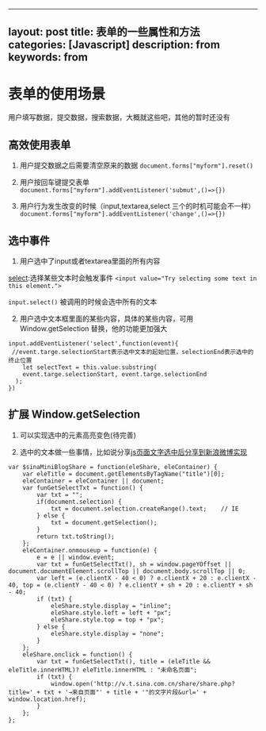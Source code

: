 <!--
 * @Author: your name
 * @Date: 2020-11-24 11:41:17
 * @LastEditTime: 2020-11-24 15:05:03
 * @LastEditors: Please set LastEditors
 * @Description: In User Settings Edit
 * @FilePath: /sunseekers.github.io/_posts/blog/2020-03-12-Form.md
-->

---
layout: post
title: 表单的一些属性和方法
categories: [Javascript]
description: from
keywords: from
---

# 表单的使用场景
用户填写数据，提交数据，搜索数据，大概就这些吧，其他的暂时还没有

## 高效使用表单
1. 用户提交数据之后需要清空原来的数据 `document.forms["myform"].reset()`

2. 用户按回车键提交表单 `document.forms["myform"].addEventListener('submut',()=>{})`

3. 用户行为发生改变的时候（input,textarea,select 三个的时机可能会不一样） `document.forms["myform"].addEventListener('change',()=>{})`



## 选中事件
1. 用户选中了input或者textarea里面的所有内容

[select](https://developer.mozilla.org/zh-CN/docs/Web/API/Element/select_event):选择某些文本时会触发事件
`<input value="Try selecting some text in this element.">`

`input.select()` 被调用的时候会选中所有的文本

2. 用户选中文本框里面的某些内容，具体的某些内容，可用 Window.getSelection 替换，他的功能更加强大

```
input.addEventListener('select',function(event){
 //event.targe.selectionStart表示选中文本的起始位置，selectionEnd表示选中的终止位置
    let selectText = this.value.substring(
    event.targe.selectionStart, event.targe.selectionEnd
  );
})
```

## 扩展 Window.getSelection
1. 可以实现选中的元素高亮变色(待完善)

2. 选中的文本做一些事情，比如说分享[js页面文字选中后分享到新浪微博实现](https://www.zhangxinxu.com/wordpress/2011/02/js%e9%a1%b5%e9%9d%a2%e6%96%87%e5%ad%97%e9%80%89%e4%b8%ad%e5%90%8e%e5%88%86%e4%ba%ab%e5%88%b0%e6%96%b0%e6%b5%aa%e5%be%ae%e5%8d%9a%e5%ae%9e%e7%8e%b0/)

```
var $sinaMiniBlogShare = function(eleShare, eleContainer) {
    var eleTitle = document.getElementsByTagName("title")[0];
    eleContainer = eleContainer || document;
    var funGetSelectTxt = function() {
        var txt = "";
        if(document.selection) {
            txt = document.selection.createRange().text;    // IE
        } else {
            txt = document.getSelection();
        }
        return txt.toString();
    };
    eleContainer.onmouseup = function(e) {
        e = e || window.event;
        var txt = funGetSelectTxt(), sh = window.pageYOffset || document.documentElement.scrollTop || document.body.scrollTop || 0;
        var left = (e.clientX - 40 < 0) ? e.clientX + 20 : e.clientX - 40, top = (e.clientY - 40 < 0) ? e.clientY + sh + 20 : e.clientY + sh - 40;
        if (txt) {
            eleShare.style.display = "inline";
            eleShare.style.left = left + "px";
            eleShare.style.top = top + "px";
        } else {
            eleShare.style.display = "none";
        }
    };
    eleShare.onclick = function() {
        var txt = funGetSelectTxt(), title = (eleTitle && eleTitle.innerHTML)? eleTitle.innerHTML : "未命名页面";
        if (txt) {
            window.open('http://v.t.sina.com.cn/share/share.php?title=' + txt + '→来自页面"' + title + '"的文字片段&url=' + window.location.href);    
        }
    };
};
```


